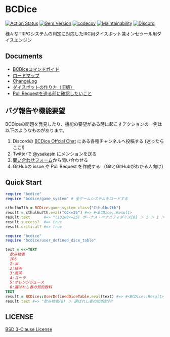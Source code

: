 # BCDice

[![Action Status](https://github.com/bcdice/BCDice/workflows/Test/badge.svg?branch=master)](https://github.com/bcdice/BCDice/actions)
[![Gem Version](https://badge.fury.io/rb/bcdice.svg)](https://badge.fury.io/rb/bcdice)
[![codecov](https://codecov.io/gh/bcdice/BCDice/branch/master/graph/badge.svg)](https://codecov.io/gh/bcdice/BCDice)
[![Maintainability](https://api.codeclimate.com/v1/badges/15261694a7d758c4309f/maintainability)](https://codeclimate.com/github/bcdice/BCDice/maintainability)
[![Discord](https://img.shields.io/discord/597133335243784192.svg?color=7289DA&logo=discord&logoColor=fff)][invite discord]

様々なTRPGシステムの判定に対応したIRC用ダイスボット兼オンセツール用ダイスエンジン


## Documents

- [BCDiceコマンドガイド](https://docs.bcdice.org/)
- [ロードマップ](ROADMAP.md)
- [ChangeLog](CHANGELOG.md)
- [ダイスボットの作り方（旧版）](docs/how_to_make_dicebot.md)
- [Pull Requestを送る前に確認したいこと](https://github.com/bcdice/BCDice/wiki/Pull-Requestを送る前に確認したいこと)

## バグ報告や機能要望

BCDiceの問題を発見したり、機能の要望がある時に起こすアクションの一例は以下のようなものがあります。

1. Discordの [BCDice Offcial Chat][invite discord] にある各種チャンネルへ投稿する (迷ったらここ!)
2. Twitterで [@ysakasin](https://twitter.com/ysakasin) にメンションを送る
3. [問い合わせフォーム](https://forms.gle/yquupEAKbBTHzYF8A)から問い合わせる
4. GitHubの issue や Pull Request を作成する （GitとGitHubがわかる人向け）

## Quick Start

```ruby
require "bcdice"
require "bcdice/game_system" # 全ゲームシステムをロードする

cthulhu7th = BCDice.game_system_class("Cthulhu7th")
result = cthulhu7th.eval("CC<=25") #=> #<BCDice::Result>
result.text      #=> "(1D100<=25) ボーナス・ペナルティダイス[0] ＞ 1 ＞ 1 ＞ クリティカル"
result.success?  #=> true
result.critical? #=> true
```

```ruby
require "bcdice"
require "bcdice/user_defined_dice_table"

text = <<~TEXT
  飲み物表
  1D6
  1:水
  2:緑茶
  3:麦茶
  4:コーラ
  5:オレンジジュース
  6:選ばれし者の知的飲料
TEXT
result = BCDice::UserDefinedDiceTable.eval(text) #=> #<BCDice::Result>
result.text #=> "飲み物表(6) ＞ 選ばれし者の知的飲料"
```

## LICENSE

[BSD 3-Clause License](LICENSE)


[invite discord]:https://discord.gg/x5MMKWA
